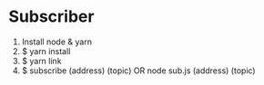 # Subscriber

1. Install node & yarn
2. $ yarn install
3. $ yarn link
4. $ subscribe (address) (topic) OR node sub.js (address) (topic)
